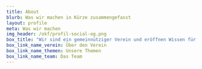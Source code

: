 ```yaml
---
title: About
blurb: Was wir machen in Kürze zusammengefasst
layout: profile
meta: Was wir machen
img_header: /okf/profil-social-og.png
box_title: "Wir sind ein gemeinnütziger Verein und eröffnen Wissen für die digitale Zivilgesellschaft. Erfahre mehr über unsere Themen, die Struktur unseres Vereins, das Team, unser internationales Netzwerk und die Rolle unseres Vorstands"
box_link_name_verein: Über den Verein
box_link_name_themen: Unsere Themen
box_link_name_team: Das Team
---
```

